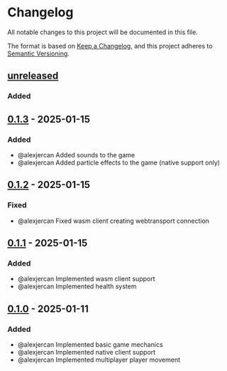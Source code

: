 # Changelog

All notable changes to this project will be documented in this file.

The format is based on [Keep a Changelog](https://keepachangelog.com/en/1.1.0/),
and this project adheres to [Semantic Versioning](https://semver.org/spec/v2.0.0.html).

## [unreleased]

### Added

## [0.1.3] - 2025-01-15

### Added

- @alexjercan Added sounds to the game
- @alexjercan Added particle effects to the game (native support only)

## [0.1.2] - 2025-01-15

### Fixed

- @alexjercan Fixed wasm client creating webtransport connection

## [0.1.1] - 2025-01-15

### Added

- @alexjercan Implemented wasm client support
- @alexjercan Implemented health system

## [0.1.0] - 2025-01-11

### Added

- @alexjercan Implemented basic game mechanics
- @alexjercan Implemented native client support
- @alexjercan Implemented multiplayer player movement

[unreleased]: https://github.com/alexjercan/tanks-bevy/compare/v0.1.3...HEAD
[0.1.3]: https://github.com/alexjercan/tanks-bevy/compare/v0.1.2...v0.1.3
[0.1.2]: https://github.com/alexjercan/tanks-bevy/compare/v0.1.1...v0.1.2
[0.1.1]: https://github.com/alexjercan/tanks-bevy/compare/v0.1.0...v0.1.1
[0.1.0]: https://github.com/alexjercan/tanks-bevy/releases/tag/v0.1.0

